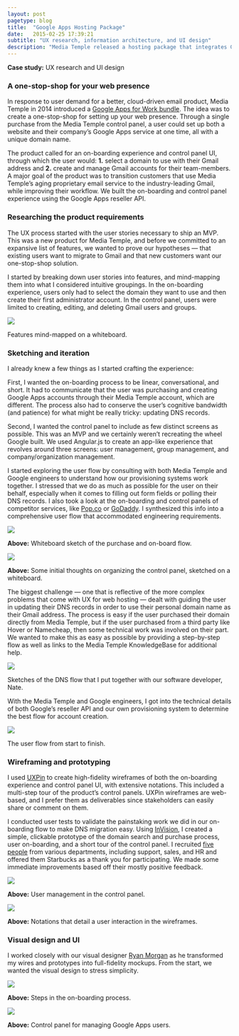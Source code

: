 ```yaml
---
layout: post
pagetype: blog
title:  "Google Apps Hosting Package"
date:   2015-02-25 17:39:21
subtitle: "UX research, information architecture, and UI design"
description: "Media Temple released a hosting package that integrates Google Apps for Work – a one-stop shop for setting up a web presence. From the Media Temple control panel, a user can set up both a website and their company&rsquo;s Google Apps service at the same time, all with a unique domain name. I designed an on-boarding experience and control panel UI that makes this entire process simple."
---
```


<p class="subtitle"><strong>Case study:</strong> UX research and UI design</p>

<h3>A one-stop-shop for your web presence</h3>

In response to user demand for a better, cloud-driven email product, Media Temple in 2014 introduced a [Google Apps for Work bundle][mtgoogleapps]. The idea was to create a one-stop-shop for setting up your web presence. Through a single purchase from the Media Temple control panel, a user could set up both a website and their company&rsquo;s Google Apps service at one time, all with a unique domain name.

The product called for an on-boarding experience and control panel UI, through which the user would: <strong>1.</strong> select a domain to use with their Gmail address and <strong>2.</strong> create and manage Gmail accounts for their team-members. A major goal of the product was to transition customers that use Media Temple&rsquo;s aging proprietary email service to the industry-leading Gmail, while improving their workflow. We built the on-boarding and control panel experience using the Google Apps reseller API.


<h3>Researching the product requirements</h3>

The UX process started with the user stories necessary to ship an MVP. This was a new product for Media Temple, and before we committed to an expansive list of features, we wanted to prove our hypotheses &mdash; that existing users want to migrate to Gmail and that new customers want our one-stop-shop solution.

I started by breaking down user stories into features, and mind-mapping them into what I considered intuitive groupings. In the on-boarding experience, users only had to select the domain they want to use and then create their first administrator account. In the control panel, users were limited to creating, editing, and deleting Gmail users and groups.

<img class="" src="/images/google-apps-mindmapping.jpg" />

<p class="caption">Features mind-mapped on a whiteboard.</p>





<h3>Sketching and iteration</h3>

I already knew a few things as I started crafting the experience:

First, I wanted the on-boarding process to be linear, conversational, and short. It had to communicate that the user was purchasing and creating Google Apps accounts through their Media Temple account, which are different. The process also had to conserve the user&rsquo;s cognitive bandwidth (and patience) for what might be really tricky: updating DNS records.

Second, I wanted the control panel to include as few distinct screens as possible. This was an MVP and we certainly weren&rsquo;t recreating the wheel Google built. We used Angular.js to create an app-like experience that revolves around three screens: user management, group management, and company/organization management.

I started exploring the user flow by consulting with both Media Temple and Google engineers to understand how our provisioning systems work together. I stressed that we do as much as possible for the user on their behalf, especially when it comes to filling out form fields or polling their DNS records. I also took a look at the on-boarding and control panels of competitor services, like [Pop.co][popco] or [GoDaddy][godaddyoffice]. I synthesized this info into a comprehensive user flow that accommodated engineering requirements.

<img class="large" src="/images/google-apps-flow-whiteboard.jpg" />

<p class="caption"><strong>Above:</strong> Whiteboard sketch of the purchase and on-board flow.</p>

<img class="large" src="/images/google-apps-ac-whiteboard.jpg" />

<p class="caption"><strong>Above:</strong> Some initial thoughts on organizing the control panel, sketched on a whiteboard.</p>



The biggest challenge &mdash; one that is reflective of the more complex problems that come with UX for web hosting &mdash; dealt with guiding the user in updating their DNS records in order to use their personal domain name as their Gmail address. The process is easy if the user purchased their domain directly from Media Temple, but if the user purchased from a third party like Hover or Namecheap, then some technical work was involved on their part. We wanted to make this as easy as possible by providing a step-by-step flow as well as links to the Media Temple KnowledgeBase for additional help.

<img class="" src="/images/google-apps-dns-whiteboard.jpg" />

<p class="caption">Sketches of the DNS flow that I put together with our software developer, Nate.</p>

With the Media Temple and Google engineers, I got into the technical details of both Google&rsquo;s reseller API and our own provisioning system to determine the best flow for account creation.

<img class="large" src="/images/google-apps-user-flow.png" />

<p class="caption">The user flow from start to finish.</p>




<h3>Wireframing and prototyping</h3>

I used [UXPin][uxpin] to create high-fidelity wireframes of both the on-boarding experience and control panel UI, with extensive notations. This included a multi-step tour of the product&rsquo;s control panels. UXPin wireframes are web-based, and I prefer them as deliverables since stakeholders can easily share or comment on them.

I conducted user tests to validate the painstaking work we did in our on-boarding flow to make DNS migration easy. Using [InVision][invision], I created a simple, clickable prototype of the domain search and purchase process, user on-boarding, and a short tour of the control panel. I recruited [five people][usertests] from various departments, including support, sales, and HR and offered them Starbucks as a thank you for participating. We made some immediate improvements based off their mostly positive feedback.

<img class="large" src="/images/google-apps-control-panel.png" />

<p class="caption"><strong>Above:</strong> User management in the control panel.</p>

<img class="large" src="/images/google-apps-ui-detail.png" />

<p class="caption"><strong>Above:</strong> Notations that detail a user interaction in the wireframes.</p>



<h3>Visual design and UI</h3>

I worked closely with our visual designer [Ryan Morgan][ryanmorgan] as he transformed my wires and prototypes into full-fidelity mockups. From the start, we wanted the visual design to stress simplicity.

<img class="" src="/images/google-apps-onboard-ui.png" />

<p class="caption"><strong>Above:</strong> Steps in the on-boarding process.</p>


<img class="" src="/images/google-apps-manage-user.png" />

<p class="caption"><strong>Above:</strong> Control panel for managing Google Apps users.</p>







[mtgoogleapps]: http://mediatemple.net/services/googleapps/
[popco]:    http://pop.co/
[godaddyoffice]: https://www.godaddy.com/business/office-365.aspx
[usertests]: http://www.nngroup.com/articles/how-many-test-users/
[uxpin]: http://uxpin.com/
[ryanmorgan]: http://900rpm.com/
[invision]: http://invisionapp.com/
